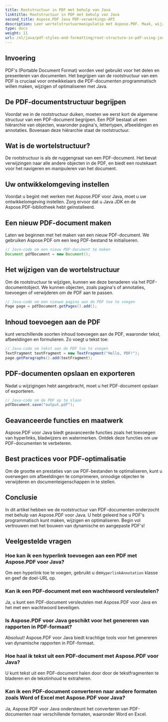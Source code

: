 ```yaml
---
title: Rootstructuur in PDF met behulp van Java
linktitle: Rootstructuur in PDF met behulp van Java
second_title: Aspose.PDF Java PDF-verwerkings-API
description: Leer wortelstructuurmanipulatie met Aspose.PDF. Maak, wijzig en verbeter PDF's.
type: docs
weight: 11
url: /nl/java/pdf-styles-and-formatting/root-structure-in-pdf-using-java/
---
```


## Invoering

PDF's (Portable Document Format) worden veel gebruikt voor het delen en presenteren van documenten. Het begrijpen van de rootstructuur van een PDF is cruciaal voor ontwikkelaars die PDF-documenten programmatisch willen maken, wijzigen of optimaliseren met Java.

## De PDF-documentstructuur begrijpen

Voordat we in de rootstructuur duiken, moeten we eerst kort de algemene structuur van een PDF-document begrijpen. Een PDF bestaat uit een hiërarchie van objecten, waaronder pagina's, lettertypen, afbeeldingen en annotaties. Bovenaan deze hiërarchie staat de rootstructuur.

## Wat is de wortelstructuur?

De rootstructuur is als de ruggengraat van een PDF-document. Het bevat verwijzingen naar alle andere objecten in de PDF, en biedt een routekaart voor het navigeren en manipuleren van het document. 

## Uw ontwikkelomgeving instellen

Voordat u begint met werken met Aspose.PDF voor Java, moet u uw ontwikkelomgeving instellen. Zorg ervoor dat u Java JDK en de Aspose.PDF-bibliotheek hebt geïnstalleerd.

## Een nieuw PDF-document maken

Laten we beginnen met het maken van een nieuw PDF-document. We gebruiken Aspose.PDF om een leeg PDF-bestand te initialiseren.

```java
// Java-code om een nieuw PDF-document te maken
Document pdfDocument = new Document();
```

## Het wijzigen van de wortelstructuur

Om de rootstructuur te wijzigen, kunnen we deze benaderen via het PDF-documentobject. We kunnen objecten, zoals pagina's of annotaties, toevoegen of verwijderen om de PDF aan te passen.

```java
// Java-code om een nieuwe pagina aan de PDF toe te voegen
Page page = pdfDocument.getPages().add();
```

## Inhoud toevoegen aan de PDF

kunt verschillende soorten inhoud toevoegen aan de PDF, waaronder tekst, afbeeldingen en formulieren. Zo voegt u tekst toe:

```java
// Java-code om tekst aan de PDF toe te voegen
TextFragment textFragment = new TextFragment("Hello, PDF!");
page.getParagraphs().add(textFragment);
```

## PDF-documenten opslaan en exporteren

Nadat u wijzigingen hebt aangebracht, moet u het PDF-document opslaan of exporteren.

```java
// Java-code om de PDF op te slaan
pdfDocument.save("output.pdf");
```

## Geavanceerde functies en maatwerk

Aspose.PDF voor Java biedt geavanceerde functies zoals het toevoegen van hyperlinks, bladwijzers en watermerken. Ontdek deze functies om uw PDF-documenten te verbeteren.

## Best practices voor PDF-optimalisatie

Om de grootte en prestaties van uw PDF-bestanden te optimaliseren, kunt u overwegen om afbeeldingen te comprimeren, onnodige objecten te verwijderen en documenteigenschappen in te stellen.

## Conclusie

In dit artikel hebben we de rootstructuur van PDF-documenten onderzocht met behulp van Aspose.PDF voor Java. U hebt geleerd hoe u PDF's programmatisch kunt maken, wijzigen en optimaliseren. Begin vol vertrouwen met het bouwen van dynamische en aangepaste PDF's!

## Veelgestelde vragen

### Hoe kan ik een hyperlink toevoegen aan een PDF met Aspose.PDF voor Java?

Om een hyperlink toe te voegen, gebruikt u de`HyperlinkAnnotation` klasse en geef de doel-URL op.

### Kan ik een PDF-document met een wachtwoord versleutelen?

Ja, u kunt een PDF-document versleutelen met Aspose.PDF voor Java en het met een wachtwoord beveiligen.

### Is Aspose.PDF voor Java geschikt voor het genereren van rapporten in PDF-formaat?

Absoluut! Aspose.PDF voor Java biedt krachtige tools voor het genereren van dynamische rapporten in PDF-formaat.

### Hoe haal ik tekst uit een PDF-document met Aspose.PDF voor Java?

U kunt tekst uit een PDF-document halen door door de tekstfragmenten te bladeren en de tekstinhoud te extraheren.

### Kan ik een PDF-document converteren naar andere formaten zoals Word of Excel met Aspose.PDF voor Java?

Ja, Aspose.PDF voor Java ondersteunt het converteren van PDF-documenten naar verschillende formaten, waaronder Word en Excel.